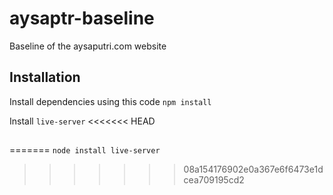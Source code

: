 # aysaptr-baseline
Baseline of the aysaputri.com website


## Installation

Install dependencies using this code
```npm install```

Install `live-server`
<<<<<<< HEAD

## 
=======
```node install live-server```
>>>>>>> 08a154176902e0a367e6f6473e1dcea709195cd2
